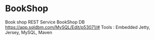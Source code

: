 # BookShop
Book shop REST Service
BookShop DB https://app.sqldbm.com/MySQL/Edit/p53071/#
Tools : Embedded Jetty, Jersey, MySQL, Maven
